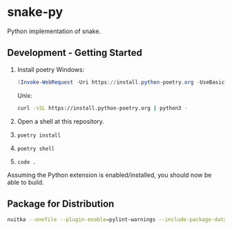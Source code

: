 # snake-py

Python implementation of snake.

## Development - Getting Started

1. Install poetry
    Windows:

    ```powershell
    (Invoke-WebRequest -Uri https://install.python-poetry.org -UseBasicParsing).Content | python -`
    ```

    Unix:

    ```bash
    curl -sSL https://install.python-poetry.org | python3 -
    ```

2. Open a shell at this repository.
3. `poetry install`
4. `poetry shell`
5. `code .`

Assuming the Python extension is enabled/installed, you should now be able to build.

## Package for Distribution

```bash
nuitka --onefile --plugin-enable=pylint-warnings --include-package-data=pygame_gui.data --include-data-dir=data=data -o package/Snake.exe --output-dir=package src/snake/__main__.py
```

